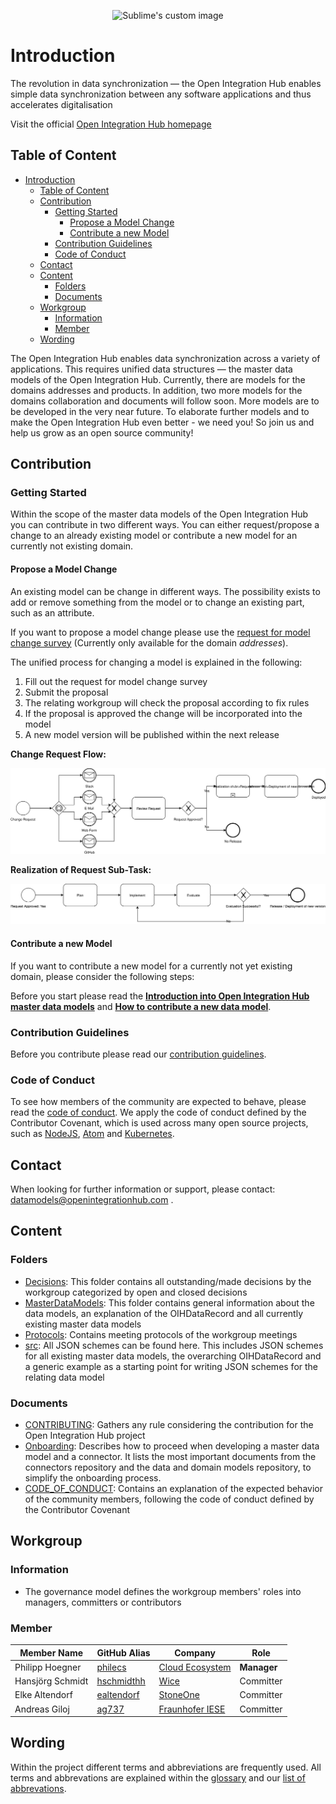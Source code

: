 <p align="center">
  <img src="https://github.com/openintegrationhub/Microservices/blob/master/Assets/medium-oih-einzeilig-zentriert.jpg" alt="Sublime's custom image" width="400"/>
</p>

# Introduction

The revolution in data synchronization — the Open Integration Hub enables simple data synchronization between any software applications and thus accelerates digitalisation

Visit the official [Open Integration Hub homepage](https://www.openintegrationhub.org/)

## Table of Content

- [Introduction](#introduction)
	- [Table of Content](#table-of-content)
	- [Contribution](#contribution)
		- [Getting Started](#getting-started)
			- [Propose a Model Change](#propose-a-model-change)
			- [Contribute a new Model](#contribute-a-new-model)
		- [Contribution Guidelines](#contribution-guidelines)
		- [Code of Conduct](#code-of-conduct)
	- [Contact](#contact)
	- [Content](#content)
		- [Folders](#folders)
		- [Documents](#documents)
	- [Workgroup](#workgroup)
		- [Information](#information)
		- [Member](#member)
	- [Wording](#wording)

The Open Integration Hub enables data synchronization across a variety of applications. This requires unified data structures — the master data models of the Open Integration Hub. Currently, there are models for the domains addresses and products. In addition, two more models for the domains collaboration and documents will follow soon. More models are to be developed in the very near future. To elaborate further models and to make the Open Integration Hub even better - we need you! So join us and help us grow as an open source community!

## Contribution

### Getting Started

Within the scope of the master data models of the Open Integration Hub you can contribute in two different ways. You can either request/propose a change to an already existing model or contribute a new model for an currently not existing domain.

#### Propose a Model Change

An existing model can be change in different ways. The possibility exists to add or remove something from the model or to change an existing part, such as an attribute.

If you want to propose a model change please use the [request for model change survey](https://docs.google.com/forms/d/e/1FAIpQLScTkJNCEPTIBlc7Cumn7Y-6pfIPV90E5tVox2djnJbLUSyi4g/viewform) (Currently only available for the domain _addresses_).

The unified process for changing a model is explained in the following:

1. Fill out the request for model change survey
2. Submit the proposal
3. The relating workgroup will check the proposal according to fix rules
4. If the proposal is approved the change will be incorporated into the model
5. A new model version will be published within the next release

**Change Request Flow:**

![Change Request](MasterDataModels/Versioning/Assets/change_request.svg)

**Realization of Request Sub-Task:**

![Realization of Request](MasterDataModels/Versioning/Assets/realization.svg)

#### Contribute a new Model

If you want to contribute a new model for a currently not yet existing domain, please consider the following steps:

Before you start please read the [**Introduction into Open Integration Hub master data models**](MasterDataModels/README.md) and [**How to contribute a new data model**](CONTRIBUTING.md#contributing-a-new-data-model).

### Contribution Guidelines

Before you contribute please read our [contribution guidelines](CONTRIBUTING.md).

### Code of Conduct

To see how members of the community are expected to behave, please read the [code of conduct](CODE_OF_CONDUCT.md). We apply the code of conduct defined by the Contributor Covenant, which is used across many open source projects, such as [NodeJS](https://github.com/nodejs/node), [Atom](https://github.com/atom/atom) and [Kubernetes](https://github.com/kubernetes/kubernetes).

## Contact

When looking for further information or support, please contact: datamodels@openintegrationhub.com .

## Content

### Folders

- [Decisions](Decisions): This folder contains all outstanding/made decisions by the workgroup categorized by open and closed decisions
- [MasterDataModels](MasterDataModels): This folder contains general information about the data models, an explanation of the OIHDataRecord and all currently existing master data models
- [Protocols](Protocols): Contains meeting protocols of the workgroup meetings
- [src](src): All JSON schemes can be found here. This includes JSON schemes for all existing master data models, the overarching OIHDataRecord and a generic example as a starting point for writing JSON schemes for the relating data model

### Documents

- [CONTRIBUTING](CONTRIBUTING.md): Gathers any rule considering the contribution for the Open Integration Hub project
- [Onboarding](Onboarding.md): Describes how to proceed when developing a master data model and a connector. It lists the most important documents from the connectors repository and the data and domain models repository, to simplify the onboarding process.
- [CODE_OF_CONDUCT](CODE_OF_CONDUCT.md): Contains an explanation of the expected behavior of the community members, following  the code of conduct defined by the Contributor Covenant

## Workgroup

### Information

- The governance model defines the workgroup members' roles into managers, committers or contributors

### Member

| Member Name |GitHub Alias|Company| Role |
| --- | --- | --- | --- |
| Philipp Hoegner|[philecs](https://github.com/philecs)|[Cloud Ecosystem](http://www.cloudecosystem.org/)| **Manager**  |
| Hansjörg Schmidt  |[hschmidthh](https://github.com/hschmidthh)|[Wice](https://wice.de/)| Committer  |
| Elke Altendorf |[ealtendorf](https://github.com/ealtendorf)|[StoneOne](http://stoneone.de)| Committer  |
| Andreas Giloj|[ag737](https://github.com/ag737)|[Fraunhofer IESE](https://www.iese.fraunhofer.de/)| Committer  |

## Wording

Within the project different terms and abbreviations are frequently used. All terms and abbrevations are explained within the [glossary](https://github.com/openintegrationhub/Connectors/wiki/Glossary) and our [list of abbrevations](https://github.com/openintegrationhub/Connectors/wiki/Abbreviations).
